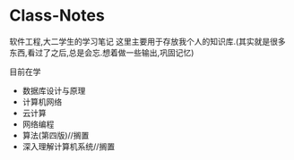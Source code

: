 # Class-Notes
软件工程,大二学生的学习笔记
这里主要用于存放我个人的知识库.(其实就是很多东西,看过了之后,总是会忘.想着做一些输出,巩固记忆)

目前在学

- 数据库设计与原理
- 计算机网络
- 云计算
- 网络编程
- 算法(第四版)//搁置
- 深入理解计算机系统//搁置

